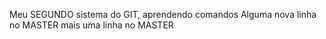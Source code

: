 Meu SEGUNDO sistema do GIT, aprendendo comandos
Alguma nova linha no MASTER
mais uma linha no MASTER